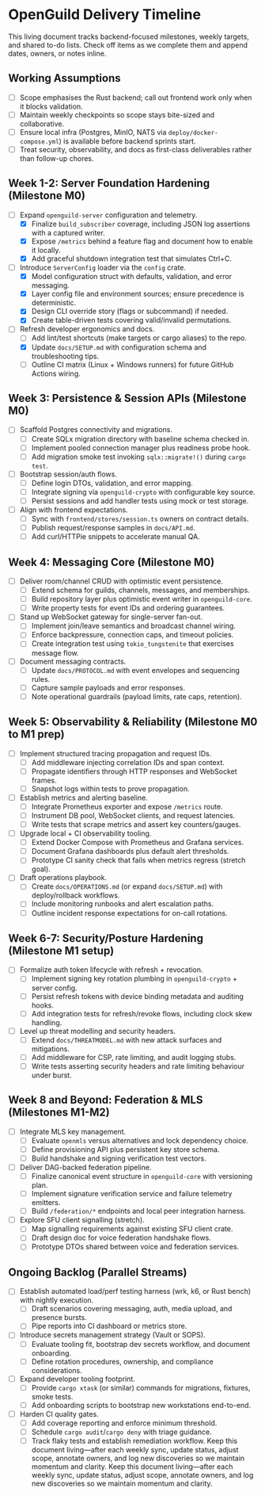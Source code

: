 ﻿# OpenGuild Delivery Timeline
This living document tracks backend-focused milestones, weekly targets, and shared to-do lists. Check off items as we complete them and append dates, owners, or notes inline.
## Working Assumptions
- [ ] Scope emphasises the Rust backend; call out frontend work only when it blocks validation.
- [ ] Maintain weekly checkpoints so scope stays bite-sized and collaborative.
- [ ] Ensure local infra (Postgres, MinIO, NATS via `deploy/docker-compose.yml`) is available before backend sprints start.
- [ ] Treat security, observability, and docs as first-class deliverables rather than follow-up chores.
## Week 1-2: Server Foundation Hardening (Milestone M0)
- [ ] Expand `openguild-server` configuration and telemetry.
  - [x] Finalize `build_subscriber` coverage, including JSON log assertions with a captured writer.
  - [x] Expose `/metrics` behind a feature flag and document how to enable it locally.
  - [x] Add graceful shutdown integration test that simulates Ctrl+C.
- [ ] Introduce `ServerConfig` loader via the `config` crate.
  - [x] Model configuration struct with defaults, validation, and error messaging.
  - [x] Layer config file and environment sources; ensure precedence is deterministic.
  - [x] Design CLI override story (flags or subcommand) if needed.
  - [x] Create table-driven tests covering valid/invalid permutations.
- [ ] Refresh developer ergonomics and docs.
  - [ ] Add lint/test shortcuts (make targets or cargo aliases) to the repo.
  - [x] Update `docs/SETUP.md` with configuration schema and troubleshooting tips.
  - [ ] Outline CI matrix (Linux + Windows runners) for future GitHub Actions wiring.
## Week 3: Persistence & Session APIs (Milestone M0)
- [ ] Scaffold Postgres connectivity and migrations.
  - [ ] Create SQLx migration directory with baseline schema checked in.
  - [ ] Implement pooled connection manager plus readiness probe hook.
  - [ ] Add migration smoke test invoking `sqlx::migrate!()` during `cargo test`.
- [ ] Bootstrap session/auth flows.
  - [ ] Define login DTOs, validation, and error mapping.
  - [ ] Integrate signing via `openguild-crypto` with configurable key source.
  - [ ] Persist sessions and add handler tests using mock or test storage.
- [ ] Align with frontend expectations.
  - [ ] Sync with `frontend/stores/session.ts` owners on contract details.
  - [ ] Publish request/response samples in `docs/API.md`.
  - [ ] Add curl/HTTPie snippets to accelerate manual QA.
## Week 4: Messaging Core (Milestone M0)
- [ ] Deliver room/channel CRUD with optimistic event persistence.
  - [ ] Extend schema for guilds, channels, messages, and memberships.
  - [ ] Build repository layer plus optimistic event writer in `openguild-core`.
  - [ ] Write property tests for event IDs and ordering guarantees.
- [ ] Stand up WebSocket gateway for single-server fan-out.
  - [ ] Implement join/leave semantics and broadcast channel wiring.
  - [ ] Enforce backpressure, connection caps, and timeout policies.
  - [ ] Create integration test using `tokio_tungstenite` that exercises message flow.
- [ ] Document messaging contracts.
  - [ ] Update `docs/PROTOCOL.md` with event envelopes and sequencing rules.
  - [ ] Capture sample payloads and error responses.
  - [ ] Note operational guardrails (payload limits, rate caps, retention).
## Week 5: Observability & Reliability (Milestone M0 to M1 prep)
- [ ] Implement structured tracing propagation and request IDs.
  - [ ] Add middleware injecting correlation IDs and span context.
  - [ ] Propagate identifiers through HTTP responses and WebSocket frames.
  - [ ] Snapshot logs within tests to prove propagation.
- [ ] Establish metrics and alerting baseline.
  - [ ] Integrate Prometheus exporter and expose `/metrics` route.
  - [ ] Instrument DB pool, WebSocket clients, and request latencies.
  - [ ] Write tests that scrape metrics and assert key counters/gauges.
- [ ] Upgrade local + CI observability tooling.
  - [ ] Extend Docker Compose with Prometheus and Grafana services.
  - [ ] Document Grafana dashboards plus default alert thresholds.
  - [ ] Prototype CI sanity check that fails when metrics regress (stretch goal).
- [ ] Draft operations playbook.
  - [ ] Create `docs/OPERATIONS.md` (or expand `docs/SETUP.md`) with deploy/rollback workflows.
  - [ ] Include monitoring runbooks and alert escalation paths.
  - [ ] Outline incident response expectations for on-call rotations.
## Week 6-7: Security/Posture Hardening (Milestone M1 setup)
- [ ] Formalize auth token lifecycle with refresh + revocation.
  - [ ] Implement signing key rotation plumbing in `openguild-crypto` + server config.
  - [ ] Persist refresh tokens with device binding metadata and auditing hooks.
  - [ ] Add integration tests for refresh/revoke flows, including clock skew handling.
- [ ] Level up threat modelling and security headers.
  - [ ] Extend `docs/THREATMODEL.md` with new attack surfaces and mitigations.
  - [ ] Add middleware for CSP, rate limiting, and audit logging stubs.
  - [ ] Write tests asserting security headers and rate limiting behaviour under burst.
## Week 8 and Beyond: Federation & MLS (Milestones M1-M2)
- [ ] Integrate MLS key management.
  - [ ] Evaluate `openmls` versus alternatives and lock dependency choice.
  - [ ] Define provisioning API plus persistent key store schema.
  - [ ] Build handshake and signing verification test vectors.
- [ ] Deliver DAG-backed federation pipeline.
  - [ ] Finalize canonical event structure in `openguild-core` with versioning plan.
  - [ ] Implement signature verification service and failure telemetry emitters.
  - [ ] Build `/federation/*` endpoints and local peer integration harness.
- [ ] Explore SFU client signalling (stretch).
  - [ ] Map signalling requirements against existing SFU client crate.
  - [ ] Draft design doc for voice federation handshake flows.
  - [ ] Prototype DTOs shared between voice and federation services.
## Ongoing Backlog (Parallel Streams)
- [ ] Establish automated load/perf testing harness (wrk, k6, or Rust bench) with nightly execution.
  - [ ] Draft scenarios covering messaging, auth, media upload, and presence bursts.
  - [ ] Pipe reports into CI dashboard or metrics store.
- [ ] Introduce secrets management strategy (Vault or SOPS).
  - [ ] Evaluate tooling fit, bootstrap dev secrets workflow, and document onboarding.
  - [ ] Define rotation procedures, ownership, and compliance considerations.
- [ ] Expand developer tooling footprint.
  - [ ] Provide `cargo xtask` (or similar) commands for migrations, fixtures, smoke tests.
  - [ ] Add onboarding scripts to bootstrap new workstations end-to-end.
- [ ] Harden CI quality gates.
  - [ ] Add coverage reporting and enforce minimum threshold.
  - [ ] Schedule `cargo audit`/`cargo deny` with triage guidance.
  - [ ] Track flaky tests and establish remediation workflow.
Keep this document living—after each weekly sync, update status, adjust scope, annotate owners, and log new discoveries so we maintain momentum and clarity.
Keep this document living—after each weekly sync, update status, adjust scope, annotate owners, and log new discoveries so we maintain momentum and clarity.
